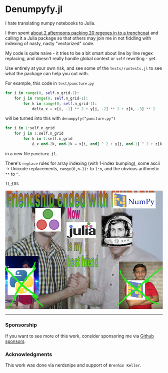 # Denumpyfy.jl

I hate translating numpy notebooks to Julia.

I then spent [about 2 afternoons packing 20 regexes in to a trenchcoat](https://xkcd.com/1205/) and calling it a Julia package so that others may join me in not fiddling with indexing of nasty, nasty "vectorized" code.

My code is quite naive - it tries to be a bit smart about line by line regex replacing, and doesn't really handle global context or `self` rewriting - yet.

Use entirely at your own risk, and see some of the `tests/runtests.jl` to see what the package can help you out with.

For example, this code in `test/puncture.py` 
```python
for i in range(0, self.n_grid-1):
    for j in range(0, self.n_grid-1):
        for k in range(0, self.n_grid-1):
            delta_x = x[i, -1] ** 2 + y[j, -2] ** 2 + z[k, -3] ** 2
```
will be turned into this with `denumpyfy("puncture.py")`
```julia
for i in 1:self.n_grid
    for j in 1:self.n_grid
        for k in 1:self.n_grid
            Δ_x end-2k, end-2k = x[i, end] ^ 2 + y[j, end-1] ^ 2 + z[k, end-2] ^ 2
```
in a new file `puncture.jl`.

There's `replace` rules for array indexing (with 1-index bumping), some ascii -> Unicode replacements, `range(0,n-1):` to `1:n`, and the obvious arithmetic `**` to `^`.

TL;DR:

![You should be sponsoring me not reading this](friendshipendedwithnumpy.jpg "No more need for vectorized code")

-----

### Sponsorship

If you want to see more of this work, consider sponsoring me via [Github sponsors](https://github.com/sponsors/miguelraz/).

### Acknowledgments

This work was done via nerdsnipe and support of `Brenhin Keller`.
